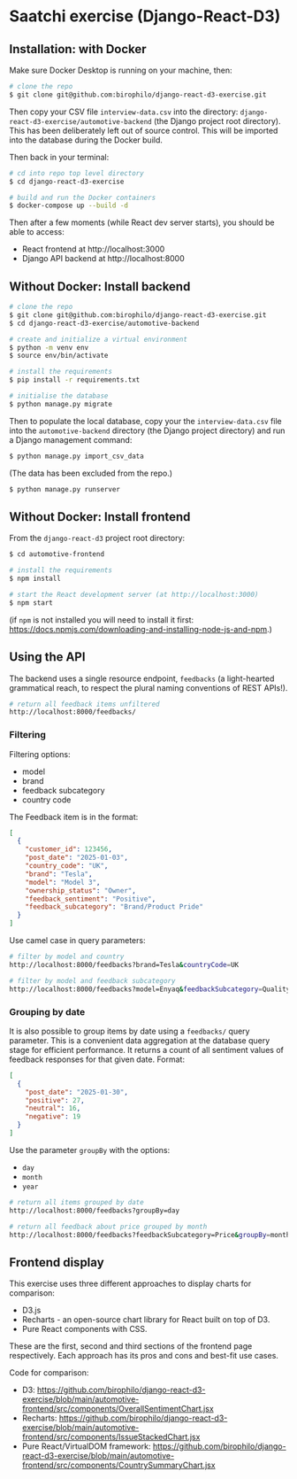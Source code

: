 # Saatchi exercise (Django-React-D3)



## Installation: with Docker

Make sure Docker Desktop is running on your machine, then:

```bash
# clone the repo
$ git clone git@github.com:birophilo/django-react-d3-exercise.git
```

Then copy your CSV file `interview-data.csv` into the directory: `django-react-d3-exercise/automotive-backend` (the Django project root directory). This has been deliberately left out of source control. This will be imported into the database during the Docker build.

Then back in your terminal:

```bash
# cd into repo top level directory
$ cd django-react-d3-exercise

# build and run the Docker containers
$ docker-compose up --build -d
```

Then after a few moments (while React dev server starts), you should be able to access:

- React frontend at http://localhost:3000
- Django API backend at http://localhost:8000



## Without Docker: Install backend

```bash
# clone the repo
$ git clone git@github.com:birophilo/django-react-d3-exercise.git
$ cd django-react-d3-exercise/automotive-backend

# create and initialize a virtual environment
$ python -m venv env
$ source env/bin/activate

# install the requirements
$ pip install -r requirements.txt

# initialise the database
$ python manage.py migrate
```

Then to populate the local database, copy your the `interview-data.csv` file into the `automotive-backend` directory (the Django project directory)  and run a Django management command:

```bash
$ python manage.py import_csv_data
```

(The data has been excluded from the repo.)

```bash
$ python manage.py runserver
```



## Without Docker: Install frontend

From the `django-react-d3` project root directory:

```bash
$ cd automotive-frontend

# install the requirements
$ npm install

# start the React development server (at http://localhost:3000)
$ npm start
```

(if `npm` is not installed you will need to install it first: https://docs.npmjs.com/downloading-and-installing-node-js-and-npm.)



## Using the API

The backend uses a single resource endpoint, `feedbacks` (a light-hearted grammatical reach, to respect the plural naming conventions of REST APIs!).

```bash
# return all feedback items unfiltered
http://localhost:8000/feedbacks/
```



### Filtering

Filtering options:

- model
- brand
- feedback subcategory
- country code



The Feedback item is in the format:

```json
[
  {
    "customer_id": 123456,
    "post_date": "2025-01-03",
    "country_code": "UK",
    "brand": "Tesla",
    "model": "Model 3",
    "ownership_status": "Owner",
    "feedback_sentiment": "Positive",
    "feedback_subcategory": "Brand/Product Pride"
  }
]
```



Use camel case in query parameters:

```bash
# filter by model and country
http://localhost:8000/feedbacks?brand=Tesla&countryCode=UK

# filter by model and feedback subcategory
http://localhost:8000/feedbacks?model=Enyaq&feedbackSubcategory=Quality
```



### Grouping by date

It is also possible to group items by date using a `feedbacks/` query parameter. This is a convenient data aggregation at the database query stage for efficient performance. It returns a count of all sentiment values of feedback responses for that given date. Format:

```json
[
  {
    "post_date": "2025-01-30",
    "positive": 27,
    "neutral": 16,
    "negative": 19
  }
]
```



Use the parameter `groupBy` with the options:

- `day`
- `month`
- `year`

```bash
# return all items grouped by date
http://localhost:8000/feedbacks?groupBy=day

# return all feedback about price grouped by month
http://localhost:8000/feedbacks?feedbackSubcategory=Price&groupBy=month
```



## Frontend display

This exercise uses three different approaches to display charts for comparison:

- D3.js
- Recharts - an open-source chart library for React built on top of D3.
- Pure React components with CSS.

These are the first, second and third sections of the frontend page respectively. Each approach has its pros and cons and best-fit use cases.

Code for comparison:

- D3: https://github.com/birophilo/django-react-d3-exercise/blob/main/automotive-frontend/src/components/OverallSentimentChart.jsx
- Recharts: https://github.com/birophilo/django-react-d3-exercise/blob/main/automotive-frontend/src/components/IssueStackedChart.jsx
- Pure React/VirtualDOM framework: https://github.com/birophilo/django-react-d3-exercise/blob/main/automotive-frontend/src/components/CountrySummaryChart.jsx

